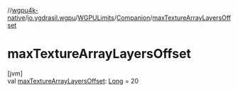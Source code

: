 //[wgpu4k-native](../../../../index.md)/[io.ygdrasil.wgpu](../../index.md)/[WGPULimits](../index.md)/[Companion](index.md)/[maxTextureArrayLayersOffset](max-texture-array-layers-offset.md)

# maxTextureArrayLayersOffset

[jvm]\
val [maxTextureArrayLayersOffset](max-texture-array-layers-offset.md): [Long](https://kotlinlang.org/api/core/kotlin-stdlib/kotlin/-long/index.html) = 20